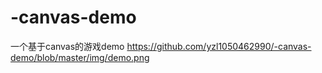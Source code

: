 # -canvas-demo
一个基于canvas的游戏demo
https://github.com/yzl1050462990/-canvas-demo/blob/master/img/demo.png
